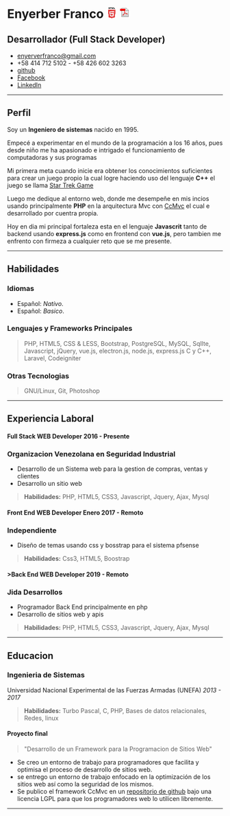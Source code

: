 
# Enyerber Franco                                                                 [![CcMvc](images/html.gif "CcMvc")](https://ever23.github.io/Curriculum/) [![CcMvc](images/pdf.gif "CcMvc")](https://ever23.github.io/Curriculum/Curriculum%20Enyerber%20Franco.pdf) 
## Desarrollador (Full Stack Developer)

- [enyerverfranco@gmail.com](enyerverfranco@gmail.com "gmail") 
- +58 414 712 5102 - +58 426 602 3263
- [github](https://github.com/ever23 "Github") 
- [Facebook](https://facebook.com/enyerber.franco "Facebook") 
- [LinkedIn](https://www.linkedin.com/in/enyerber-franco-quintero-a54b48126 "LinkedIn") 
---

## Perfil
Soy un **Ingeniero de sistemas** nacido en 1995. 

Empecé a experimentar en el mundo de la programación a los 16 años, pues desde niño me ha apasionado e intrigado el funcionamiento de computadoras y sus programas

Mi primera meta cuando inicie era obtener los conocimientos suficientes para crear un juego propio la cual logre haciendo uso del lenguaje **C++** el juego se llama [Star Trek Game](https://github.com/ever23/StarTrek-game "Star Trek Game") 

Luego me dedique al  entorno web, donde me desempeñe en mis incios usando principalmente **PHP** en la arquitectura Mvc con [CcMvc](https://github.com/ever23/CcMvc/ "CcMvc") el cual e desarrollado por cuentra propia.

Hoy en dia mi principal fortaleza esta en el lenguaje **Javascrit** tanto de backend usando **express.js** como en frontend con **vue.js**, pero tambien me enfrento con firmeza a cualquier reto que se me presente.

---

## Habilidades

### Idiomas
- Español: *Nativo*.
- Español: *Basico*.

### Lenguajes y Frameworks Principales
> PHP, HTML5, CSS & LESS, Bootstrap, PostgreSQL, MySQL, SqlIte, Javascript, jQuery, vue.js, electron.js, node.js, express.js
> C y C++, Laravel, Codeigniter


### Otras Tecnologias
> GNU/Linux, Git, Photoshop

---

## Experiencia Laboral

#### Full Stack WEB Developer               2016 - Presente
### Organizacion Venezolana en Seguridad Industrial

- Desarrollo de un Sistema web para la gestion de compras, ventas y clientes
- Desarrollo un sitio web

> **Habilidades:** PHP, HTML5, CSS3, Javascript, Jquery, Ajax, Mysql


#### Front End WEB Developer                 Enero 2017 - Remoto
### Independiente

- Diseño de temas usando css y bosstrap para el sistema pfsense

> **Habilidades:** Css3, HTML5, Boostrap

#### >Back End WEB Developer          2019 - Remoto
### Jida Desarrollos

- Programador Back End principalmente en php
- Desarrollo de sitios web y apis

> **Habilidades:** PHP, HTML5, CSS3, Javascript, Jquery, Ajax, Mysql


---

## Educacion

### Ingenieria de Sistemas

Universidad Nacional Experimental de las Fuerzas Armadas (UNEFA)
*2013 - 2017*

> **Habilidades:** Turbo Pascal, C, PHP, Bases de datos relacionales, Redes, linux



#### Proyecto final

> "Desarrollo de un Framework para la Programacion de Sitios Web"


* Se creo un entorno de trabajo para programadores que facilita y optimisa el proceso de desarrollo de sitios web.
* se entrego un entorno de trabajo enfocado en la optimización de los sitios web así como la seguridad de los mismos.
* Se publico el framework CcMvc en un [repositorio de github](https://github.com/ever23/CcMvc "CcMvc")  bajo una licencia LGPL para que los programadores web lo utilicen libremente.



---
